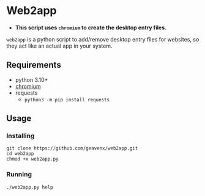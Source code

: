 # Web2app

- **This script uses `chromium` to create the desktop entry files.**

`web2app` is a python script to add/remove desktop entry files for websites, so
they act like an actual app in your system.

## Requirements

- python 3.10+
- [chromium](https://www.chromium.org/getting-involved/download-chromium/)
- requests
  - `python3 -m pip install requests`

## Usage

### Installing

```console
git clone https://github.com/geavenx/web2app.git
cd web2app
chmod +x web2app.py
```

### Running

```console
./web2app.py help
```
